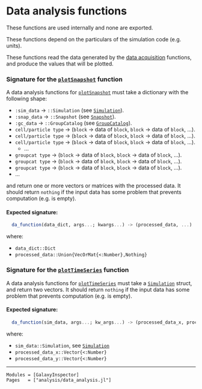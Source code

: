 # Data analysis functions

These functions are used internally and none are exported. 

These functions depend on the particulars of the simulation code (e.g. units).

These functions read the data generated by the [data acquisition](https://ezequiel92.github.io/GalaxyInspector/dev/api/analysis/data_acquisition/) functions, and produce the values that will be plotted.

### Signature for the [`plotSnapshot`](@ref) function

A data analysis functions for [`plotSnapshot`](@ref) must take a dictionary with the following shape:

  + `:sim_data`          -> `::Simulation` (see [`Simulation`](https://ezequiel92.github.io/GalaxyInspector/dev/api/constants/globals/#GalaxyInspector.Simulation)).
  + `:snap_data`         -> `::Snapshot` (see [`Snapshot`](https://ezequiel92.github.io/GalaxyInspector/dev/api/constants/globals/#GalaxyInspector.Snapshot)).
  + `:gc_data`           -> `::GroupCatalog` (see [`GroupCatalog`](https://ezequiel92.github.io/GalaxyInspector/dev/api/constants/globals/#GalaxyInspector.GroupCatalog)).
  + `cell/particle type` -> (`block` -> data of `block`, `block` -> data of `block`, ...).
  + `cell/particle type` -> (`block` -> data of `block`, `block` -> data of `block`, ...).
  + `cell/particle type` -> (`block` -> data of `block`, `block` -> data of `block`, ...).
    + ...
  + `groupcat type`      -> (`block` -> data of `block`, `block` -> data of `block`, ...).
  + `groupcat type`      -> (`block` -> data of `block`, `block` -> data of `block`, ...).
  + `groupcat type`      -> (`block` -> data of `block`, `block` -> data of `block`, ...).
  + ...

and return one or more vectors or matrices with the processed data. It should return `nothing` if the input data has some problem that prevents computation (e.g. is empty).

#### Expected signature:

```julia
  da_function(data_dict, args...; kwargs...) -> (processed_data, ...)
```

where:

  - `data_dict::Dict`
  - `processed_data::Union{VecOrMat{<:Number},Nothing}`


### Signature for the [`plotTimeSeries`](@ref) function

A data analysis functions for [`plotTimeSeries`](@ref) must take a [`Simulation`](https://ezequiel92.github.io/GalaxyInspector/dev/api/constants/globals/#GalaxyInspector.Simulation) struct, and return two vectors. It should return `nothing` if the input data has some problem that prevents computation (e.g. is empty).

#### Expected signature:

```julia
  da_function(sim_data, args...; kw_args...) -> (processed_data_x, processed_data_y)
```

where:

  - `sim_data::Simulation`, see [`Simulation`](https://ezequiel92.github.io/GalaxyInspector/dev/api/constants/globals/#GalaxyInspector.Simulation)
  - `processed_data_x::Vector{<:Number}`
  - `processed_data_y::Vector{<:Number}`

---

```@autodocs
Modules = [GalaxyInspector]
Pages   = ["analysis/data_analysis.jl"]
```
